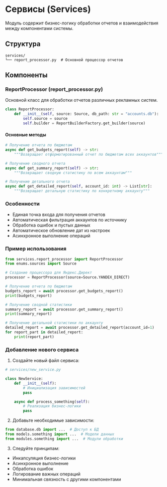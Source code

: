 # Сервисы (Services)

Модуль содержит бизнес-логику обработки отчетов и взаимодействия между компонентами системы.

## Структура

```
services/
└── report_processor.py  # Основной процессор отчетов
```

## Компоненты

### ReportProcessor (report_processor.py)

Основной класс для обработки отчетов различных рекламных систем.

```python
class ReportProcessor:
    def __init__(self, source: Source, db_path: str = "accounts.db"):
        self.source = source
        self.builder = ReportBuilderFactory.get_builder(source)
```

#### Основные методы

```python
# Получение отчета по бюджетам
async def get_budgets_report(self) -> str:
    """Возвращает отформатированный отчет по бюджетам всех аккаунтов"""

# Получение сводного отчета
async def get_summary_report(self) -> str:
    """Возвращает сводную статистику по всем аккаунтам"""

# Получение детального отчета
async def get_detailed_report(self, account_id: int) -> List[str]:
    """Возвращает детальную статистику по конкретному аккаунту"""
```

### Особенности
- Единая точка входа для получения отчетов
- Автоматическая фильтрация аккаунтов по источнику
- Обработка ошибок и пустых данных
- Автоматическое обновление дат из настроек
- Асинхронное выполнение операций

### Пример использования

```python
from services.report_processor import ReportProcessor
from enums.sources import Source

# Создание процессора для Яндекс.Директ
processor = ReportProcessor(source=Source.YANDEX_DIRECT)

# Получение отчета по бюджетам
budgets_report = await processor.get_budgets_report()
print(budgets_report)

# Получение сводной статистики
summary_report = await processor.get_summary_report()
print(summary_report)

# Получение детальной статистики по аккаунту
detailed_report = await processor.get_detailed_report(account_id=1)
for report_part in detailed_report:
    print(report_part)
```

### Добавление нового сервиса

1. Создайте новый файл сервиса:
```python
# services/new_service.py

class NewService:
    def __init__(self):
        # Инициализация зависимостей
        pass

    async def process_something(self):
        # Реализация бизнес-логики
        pass
```

2. Добавьте необходимые зависимости:
```python
from database.db import ...  # Доступ к БД
from models.something import ...  # Модели данных
from modules.something import ...  # Модули обработки
```

3. Следуйте принципам:
- Инкапсуляция бизнес-логики
- Асинхронное выполнение
- Обработка ошибок
- Логирование важных операций
- Минимальная связность с другими компонентами 